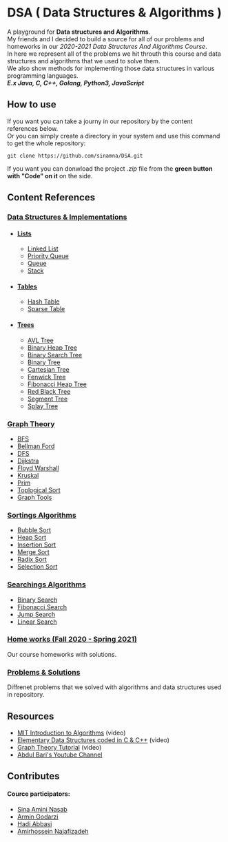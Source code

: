 # DSA ( Data Structures & Algorithms )

<p>
  A playground for <b>Data structures and Algorithms</b>.<br />
  My friends and I decided to build a source for all of our problems and homeworks in our <i>2020-2021 Data Structures And Algorithms Course</i>. <br />
  In here we represent all of the problems we hit throuth this course and data structures and algorithms that we used to solve them. <br />
  We also show methods for implementing those data structures in various programming languages.<br />
    <b><i>E.x Java, C, C++, Golang, Python3, JavaScript</i></b>
</p>

## How to use
<p>
  If you want you can take a journy in our repository by the content references below.<br />
  Or you can simply create a directory in your system and use this command to get the whole repository:<br />
  
  ```git
  git clone https://github.com/sinamna/DSA.git
  ```
  
  If you want you can donwload the project <i>.zip</i> file from the <b>green button with "Code" on it</b> on the side.
</p>

## Content References

### [Data Structures & Implementations](https://github.com/sinamna/DSA/tree/amirhossein/Data%20Structures)

* #### [Lists](https://github.com/sinamna/DSA/tree/amirhossein/Data%20Structures/Lists)
  * [Linked List](https://github.com/sinamna/DSA/tree/amirhossein/Data%20Structures/Lists/LinkedList)
  * [Priority Queue](https://github.com/sinamna/DSA/tree/amirhossein/Data%20Structures/Lists/PriorityQueue)
  * [Queue](https://github.com/sinamna/DSA/tree/amirhossein/Data%20Structures/Lists/Queue)
  * [Stack](https://github.com/sinamna/DSA/tree/amirhossein/Data%20Structures/Lists/Stack)

* #### [Tables](https://github.com/sinamna/DSA/tree/amirhossein/Data%20Structures/Tables)
  * [Hash Table](https://github.com/sinamna/DSA/tree/amirhossein/Data%20Structures/Tables/HashTable)
  * [Sparse Table](https://github.com/sinamna/DSA/tree/amirhossein/Data%20Structures/Tables/SparseTable)

* #### [Trees](https://github.com/sinamna/DSA/tree/amirhossein/Data%20Structures/Trees)
  * [AVL Tree](https://github.com/sinamna/DSA/tree/amirhossein/Data%20Structures/Trees/AVLTree)
  * [Binary Heap Tree](https://github.com/sinamna/DSA/tree/amirhossein/Data%20Structures/Trees/BinaryHeapTree)
  * [Binary Search Tree](https://github.com/sinamna/DSA/tree/amirhossein/Data%20Structures/Trees/BinarySearchTree)
  * [Binary Tree](https://github.com/sinamna/DSA/tree/amirhossein/Data%20Structures/Trees/BinaryTree)
  * [Cartesian Tree](https://github.com/sinamna/DSA/tree/amirhossein/Data%20Structures/Trees/CartesianTree)
  * [Fenwick Tree](https://github.com/sinamna/DSA/tree/amirhossein/Data%20Structures/Trees/FenwickTree/CPP)
  * [Fibonacci Heap Tree](https://github.com/sinamna/DSA/tree/amirhossein/Data%20Structures/Trees/FibonacciHeapTree/CPP)
  * [Red Black Tree](https://github.com/sinamna/DSA/tree/amirhossein/Data%20Structures/Trees/RedBlackTree)
  * [Segment Tree](https://github.com/sinamna/DSA/tree/amirhossein/Data%20Structures/Trees/SegmentTree/CPP)
  * [Splay Tree](https://github.com/sinamna/DSA/tree/amirhossein/Data%20Structures/Trees/SplayTree/CPP)

### [Graph Theory](https://github.com/sinamna/DSA/tree/amirhossein/Graph%20Theory)
  * [BFS](https://github.com/sinamna/DSA/tree/amirhossein/Graph%20Theory/BFS)
  * [Bellman Ford](https://github.com/sinamna/DSA/tree/amirhossein/Graph%20Theory/BellmenFord)
  * [DFS](https://github.com/sinamna/DSA/tree/amirhossein/Graph%20Theory/DFS)
  * [Dijkstra](https://github.com/sinamna/DSA/tree/amirhossein/Graph%20Theory/Dijkstra)
  * [Floyd Warshall](https://github.com/sinamna/DSA/tree/amirhossein/Graph%20Theory/FloydWarshall)
  * [Kruskal](https://github.com/sinamna/DSA/tree/amirhossein/Graph%20Theory/Kruskal)
  * [Prim](https://github.com/sinamna/DSA/tree/amirhossein/Graph%20Theory/Prim)
  * [Toplogical Sort](https://github.com/sinamna/DSA/tree/amirhossein/Graph%20Theory/ToolsForBuildingGraph)
  * [Graph Tools](https://github.com/sinamna/DSA/tree/amirhossein/Graph%20Theory/ToplogicalSort)

### [Sortings Algorithms](https://github.com/sinamna/DSA/tree/amirhossein/Sortings%20Algorithms)
  * [Bubble Sort](https://github.com/sinamna/DSA/tree/amirhossein/Sortings%20Algorithms/BubbleSort)
  * [Heap Sort](https://github.com/sinamna/DSA/tree/amirhossein/Sortings%20Algorithms/HeapSort)
  * [Insertion Sort](https://github.com/sinamna/DSA/tree/amirhossein/Sortings%20Algorithms/InsertionSort)
  * [Merge Sort](https://github.com/sinamna/DSA/tree/amirhossein/Sortings%20Algorithms/MergeSort)
  * [Radix Sort](https://github.com/sinamna/DSA/tree/amirhossein/Sortings%20Algorithms/RadixSort)
  * [Selection Sort](https://github.com/sinamna/DSA/tree/amirhossein/Sortings%20Algorithms/SelectionSort)

### [Searchings Algorithms](https://github.com/sinamna/DSA/tree/amirhossein/Searchings%20Algorithms)
  * [Binary Search](https://github.com/sinamna/DSA/tree/amirhossein/Searchings%20Algorithms/BinarySearch)
  * [Fibonacci Search](https://github.com/sinamna/DSA/tree/amirhossein/Searchings%20Algorithms/FibonacciSearch)
  * [Jump Search](https://github.com/sinamna/DSA/tree/amirhossein/Searchings%20Algorithms/JumpSearch)
  * [Linear Search](https://github.com/sinamna/DSA/tree/amirhossein/Searchings%20Algorithms/LinearSearch)

### [Home works (Fall 2020 - Spring 2021)](https://github.com/sinamna/DSA/tree/amirhossein/Homeworks%20(Fall%2099))
  <p> Our course homeworks with solutions. </p>
  
### [Problems & Solutions](https://github.com/sinamna/DSA/tree/master/Problems%20%26%20Solutions)
  <p> Diffrenet problems that we solved with algorithms and data structures used in repository. </p>

## Resources 
* [MIT Introduction to Algorithms](https://www.youtube.com/playlist?list=PLUl4u3cNGP61Oq3tWYp6V_F-5jb5L2iHb) (video)
* [Elementary Data Structures coded in C & C++](https://www.youtube.com/watch?v=92S4zgXN17o&list=PL2_aWCzGMAwI3W_JlcBbtYTwiQSsOTa6P) (video)
* [Graph Theory Tutorial](https://www.youtube.com/watch?v=09_LlHjoEiY&list=WL&index=14&t=20369s) (video)
* [Abdul Bari's Youtube Channel](UCZCFT11CWBi3MHNlGf019nw)

## Contributes
  <h4>Cource participators:</h4>
  <ul>
    <li><a href="https://github.com/sinamna">Sina Amini Nasab</a></li>
    <li><a href="https://github.com/Armingodiz">Armin Godarzi</a></li>
    <li><a href="https://github.com/hawwwdi">Hadi Abbasi</a></li>
    <li><a href="https://github.com/amirhnajafiz">Amirhossein Najafizadeh</a></li>
  </ul>


